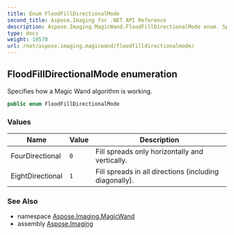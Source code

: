 ```yaml
---
title: Enum FloodFillDirectionalMode
second_title: Aspose.Imaging for .NET API Reference
description: Aspose.Imaging.MagicWand.FloodFillDirectionalMode enum. Specifies how a Magic Wand algorithm is working
type: docs
weight: 10570
url: /net/aspose.imaging.magicwand/floodfilldirectionalmode/
---
```

## FloodFillDirectionalMode enumeration

Specifies how a Magic Wand algorithm is working.

```csharp
public enum FloodFillDirectionalMode
```

### Values

| Name | Value | Description |
| --- | --- | --- |
| FourDirectional | `0` | Fill spreads only horizontally and vertically. |
| EightDirectional | `1` | Fill spreads in all directions (including diagonally). |

### See Also

* namespace [Aspose.Imaging.MagicWand](../../aspose.imaging.magicwand/)
* assembly [Aspose.Imaging](../../)


